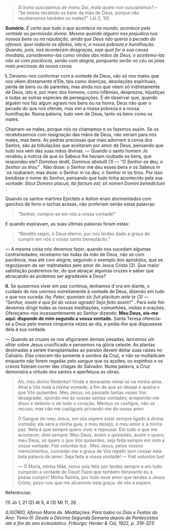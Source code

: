 > *Si bona suscepimus de manu Dei, mala quare non suscipiamus?* – “Se temos recebido os bens da mão de Deus, porque não receberemos também os males?” (Jó 2, 10)

***Sumário.** É certo que tudo o que acontece no mundo, acontece pela vontade ou permissão divina. Mesmo quando alguém nos prejudica nos nossos bens ou na reputação, ainda que Deus não queria o pecado do ofensor, quer todavia os efeitos, isto é, a nossa pobreza e humilhação. Quando, pois, nos acontecem desgraças, seja qual for a sua causa imediata, consideremo-las como vindas das mãos de Deus, e aceitemo-las não só com paciência, senão com alegria, porquanto serão no céu as joias mais preciosas da nossa coroa.*

**I.** Devemo-nos conformar com a vontade de Deus, não só nos males que nos vêem diretamente d’Ele, tais como doenças, desolações espirituais, perda de bens ou de parentes; mas ainda nos que vêem só indiretamente de Deus, isto é, por meio dos homens, como infâmias, desprezos, injustiças e todas as outras espécies de perseguições. É de observar que, quando alguém nos faz algum agravo nos bens ou na honra, Deus não quer o pecado do que nos ofende, mas sim a nossa pobreza e a nossa humilhação. Numa palavra, tudo vem de Deus, tanto os bens como os males.

Chamam-se males, porque nós os chamamos e os fazemos assim. Se os recebêssemos com resignação das mãos de Deus, não seriam para nós males, mas bens. As pedras preciosas que mais adornam a coroa dos Santos, são as tribulações que aceitaram por amor de Deus, pensando que tudo nos vem das suas mãos divinas. — Quando o santo homem Jó recebeu a notícia de que os Sabeus lhe haviam roubado os bens, que respondeu ele? *Dominus dedit, Dominus abstulit (1) — “O Senhor os deu, o Senhor os tirou”* . Não disse: o Senhor me deu esses bens e os Sabeus m´os roubaram; mas disse: o Senhor m´os deu, o Senhor m´os tirou. Por isso bendisse o nome do Senhor, pensando que tudo tinha acontecido pela sua vontade: *Sicut Domino placuit, ita factum est; sit nomen Domini benedictum* .

Quando os santos mártires Epicteto e Astion eram atormentados com ganchos de ferro e tochas acesas, não proferiam senão estas palavras:

> “Senhor, cumpra-se em nós a vossa vontade!”

E quando expiravam, as suas últimas palavras foram estas:

> “Bendito sejais, ó Deus eterno, por nos terdes dado a graça de cumprir em nós o vosso santo beneplácito.”

— A mesma coisa nós devemos fazer, quando nos sucedam algumas contrariedades; recebamo-las todas da mão de Deus, não só com paciência, mas até com alegria; seguindo o exemplo dos apóstolos, que se regozijavam de ser maltratados pelo amor de Jesus Cristo (2). Que maior satisfação poderemos ter, do que abraçar algumas cruzes e saber que abraçando-as podemos ser agradáveis a Deus?

**II.** Se quisermos viver em paz contínua, tenhamos d´ora em diante, o cuidado de nos unirmos estreitamente à vontade de Deus, dizendo em tudo o que nos suceda: *Ita, Pater, quoniam sic fuit placitum ante te (3) — “Senhor, assim é que foi do vosso agrado! Seja feito assim!”* . Para este fim devemos dirigir todas as nossas meditações, comunhões, visitas e orações. Ofereçamo-nos incessantemente ao Senhor dizendo: **Meu Deus, eis-me aqui: disponde de mim segundo a vossa vontade.** Santa Teresa oferecia-se a Deus pelo menos cinquenta vezes ao dia, e pedia-lhe que dispusesse dela à sua vontade.

— Quando as cruzes se nos afigurarem demais pesadas, lancemos um olhar sobre Jesus crucificado e pensemos na glória celeste. As plantas destinadas a serem transplantadas ao paraíso devem deitar suas raízes no Calvário. Elas crescem tão somente à sombra da Cruz, e não se multiplicam enquanto não forem regadas pelo sangue que os açoites, os espinhos e os cravos fizeram correr das chagas do Salvador. Numa palavra, a Cruz demonstra a virtude dos santos e aperfeiçoa as obras.

> Ah, meu divino Redentor! Vinde e doravante reinai só na minha alma. Atraí a Vós toda a minha vontade, a fim de que só deseje e queira o que Vós quiserdes. Meu Jesus, no passado tantas vezes Vos desagradei, opondo-me às vossas santas vontades; arrependo-me disso e detesto-o de todo o coração. Mereço os castigos, não os recuso; mas não me castigueis privando-me do vosso amor.
>
> Ó Sangue do meu Jesus, em vós espero estar sempre ligado à divina vontade; ela será a minha guia, o meu desejo, o meu amor e a minha paz. Nela é que sempre quero viver e repousar. Em tudo o que me acontecer, direi sempre: Meu Deus, assim o quisestes, assim o quero; meu Deus, só quero o que Vós quiserdes, seja feita sempre em mim a vossa vontade: *Fiat voluntas tua* . Meu Jesus, pelos vossos merecimentos, concedei-me a graça de Vos repetir sem cessar esta bela palavra de amor: Seja feita a vossa vontade! — *Fiat voluntas tua!*
>
> — Ó Maria, minha Mãe, como sois feliz por terdes sempre e em tudo cumprido a vontade de Deus! Fazei que também doravante eu a possa cumprir! Minha Rainha, por todo esse amor que tendes a Jesus Cristo, peço-vos que me alcanceis esta graça: de vós a espero.

Referências:

\(1\) Jó 1, 21 (2) At 5, 4 (3) Mt 11, 26

*(LIGÓRIO, Afonso Maria de. Meditações: Para todos os Dias e Festas do Ano: Tomo III: Desde a Décima Segunda Semana depois de Pentecostes até o fim do ano eclesiástico. Friburgo: Herder & Cia, 1922, p. 319-321)*
